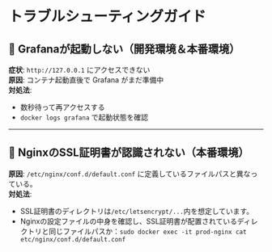 # トラブルシューティングガイド

## 🚫 Grafanaが起動しない（開発環境＆本番環境）

**症状**: `http://127.0.0.1` にアクセスできない  
**原因**: コンテナ起動直後で Grafana がまだ準備中  
**対処法**:
- 数秒待って再アクセスする
- `docker logs grafana` で起動状態を確認

---

## 🔐 NginxのSSL証明書が認識されない（本番環境）

**原因**: `/etc/nginx/conf.d/default.conf` に定義しているファイルパスと異なっている。  
**対処法**:
- SSL証明書のディレクトリは`/etc/letsencrypt/...`内を想定しています。
- Nginxの設定ファイルの中身を確認し、SSL証明書が配置されているディレクトリと同じファイルパスか：`sudo docker exec -it prod-nginx cat etc/nginx/conf.d/default.conf`

